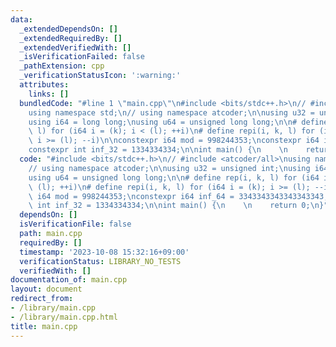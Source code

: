 ```yaml
---
data:
  _extendedDependsOn: []
  _extendedRequiredBy: []
  _extendedVerifiedWith: []
  _isVerificationFailed: false
  _pathExtension: cpp
  _verificationStatusIcon: ':warning:'
  attributes:
    links: []
  bundledCode: "#line 1 \"main.cpp\"\n#include <bits/stdc++.h>\n// #include <atcoder/all>\n\
    using namespace std;\n// using namespace atcoder;\n\nusing u32 = unsigned int;\n\
    using i64 = long long;\nusing u64 = unsigned long long;\n\n# define rep(i, k,\
    \ l) for (i64 i = (k); i < (l); ++i)\n# define repi(i, k, l) for (i64 i = (k);\
    \ i >= (l); --i)\n\nconstexpr i64 mod = 998244353;\nconstexpr i64 inf_64 = 3343343343343343343;\n\
    constexpr int inf_32 = 1334334334;\n\nint main() {\n    \n    return 0;\n}\n"
  code: "#include <bits/stdc++.h>\n// #include <atcoder/all>\nusing namespace std;\n\
    // using namespace atcoder;\n\nusing u32 = unsigned int;\nusing i64 = long long;\n\
    using u64 = unsigned long long;\n\n# define rep(i, k, l) for (i64 i = (k); i <\
    \ (l); ++i)\n# define repi(i, k, l) for (i64 i = (k); i >= (l); --i)\n\nconstexpr\
    \ i64 mod = 998244353;\nconstexpr i64 inf_64 = 3343343343343343343;\nconstexpr\
    \ int inf_32 = 1334334334;\n\nint main() {\n    \n    return 0;\n}"
  dependsOn: []
  isVerificationFile: false
  path: main.cpp
  requiredBy: []
  timestamp: '2023-10-08 15:32:16+09:00'
  verificationStatus: LIBRARY_NO_TESTS
  verifiedWith: []
documentation_of: main.cpp
layout: document
redirect_from:
- /library/main.cpp
- /library/main.cpp.html
title: main.cpp
---
```

